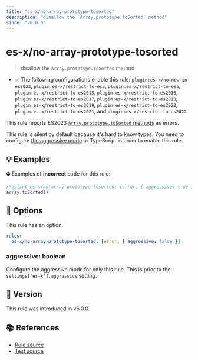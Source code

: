 ```yaml
---
title: "es-x/no-array-prototype-tosorted"
description: "disallow the `Array.prototype.toSorted` method"
since: "v6.0.0"
---
```


# es-x/no-array-prototype-tosorted
> disallow the `Array.prototype.toSorted` method

- ✅ The following configurations enable this rule: `plugin:es-x/no-new-in-es2023`, `plugin:es-x/restrict-to-es3`, `plugin:es-x/restrict-to-es5`, `plugin:es-x/restrict-to-es2015`, `plugin:es-x/restrict-to-es2016`, `plugin:es-x/restrict-to-es2017`, `plugin:es-x/restrict-to-es2018`, `plugin:es-x/restrict-to-es2019`, `plugin:es-x/restrict-to-es2020`, `plugin:es-x/restrict-to-es2021`, and `plugin:es-x/restrict-to-es2022`

This rule reports ES2023 [`Array.prototype.toSorted` methods](https://github.com/tc39/proposal-change-array-by-copy) as errors.

This rule is silent by default because it's hard to know types. You need to configure [the aggressive mode](https://github.com/eslint-community/eslint-plugin-es-x/tree/master/docs/#the-aggressive-mode) or TypeScript in order to enable this rule.

## 💡 Examples

⛔ Examples of **incorrect** code for this rule:

<eslint-playground type="bad">

```js
/*eslint es-x/no-array-prototype-tosorted: [error, { aggressive: true }] */
array.toSorted()
```

</eslint-playground>

## 🔧 Options

This rule has an option.

```yaml
rules:
  es-x/no-array-prototype-tosorted: [error, { aggressive: false }]
```

### aggressive: boolean

Configure the aggressive mode for only this rule.
This is prior to the `settings['es-x'].aggressive` setting.

## 🚀 Version

This rule was introduced in v6.0.0.

## 📚 References

- [Rule source](https://github.com/eslint-community/eslint-plugin-es-x/blob/master/lib/rules/no-array-prototype-tosorted.js)
- [Test source](https://github.com/eslint-community/eslint-plugin-es-x/blob/master/tests/lib/rules/no-array-prototype-tosorted.js)
